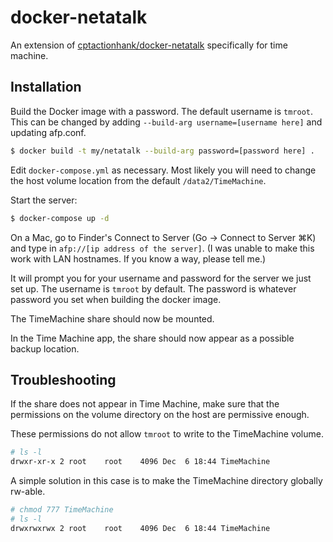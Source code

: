 # docker-netatalk
An extension of [cptactionhank/docker-netatalk](https://github.com/cptactionhank/docker-netatalk) specifically for time machine.


## Installation

Build the Docker image with a password. The default username is `tmroot`. This can be 
changed by adding `--build-arg username=[username here]` and updating afp.conf.

```sh
$ docker build -t my/netatalk --build-arg password=[password here] .
```

Edit `docker-compose.yml` as necessary. Most likely you will need to change the host 
volume location from the default `/data2/TimeMachine`.

Start the server:
```sh
$ docker-compose up -d
```

On a Mac, go to Finder's Connect to Server (Go -> Connect to Server ⌘K) and type in `afp://[ip address of the server]`. (I was unable to make this work with LAN hostnames. If you know a way, please tell me.) 

It will prompt you for your username and password for the server we just set up. The username is `tmroot` by default. The password is whatever password you set when building the docker image.

The TimeMachine share should now be mounted.

In the Time Machine app, the share should now appear as a possible backup location.

## Troubleshooting

If the share does not appear in Time Machine, make sure that the permissions on the volume directory on 
the host are permissive enough. 

These permissions do not allow `tmroot` to write to the TimeMachine volume.
```sh
# ls -l
drwxr-xr-x 2 root    root    4096 Dec  6 18:44 TimeMachine
```

A simple solution in this case is to make the TimeMachine directory globally rw-able.
```sh
# chmod 777 TimeMachine
# ls -l
drwxrwxrwx 2 root    root    4096 Dec  6 18:44 TimeMachine
```




